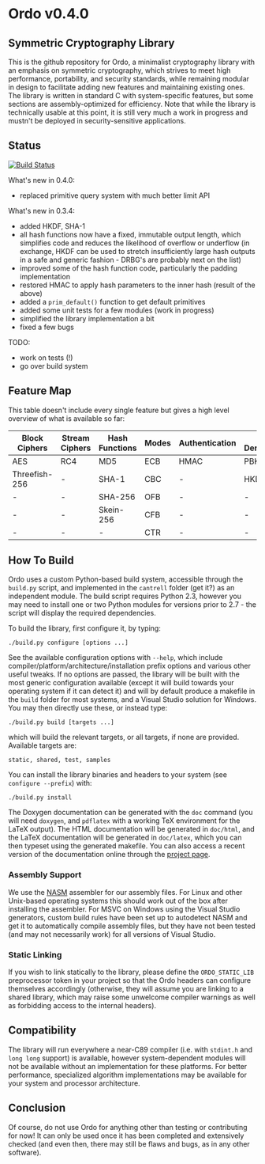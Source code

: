 Ordo v0.4.0
===========

Symmetric Cryptography Library
------------------------------

This is the github repository for Ordo, a minimalist cryptography library with an emphasis on symmetric cryptography, which strives to meet high performance, portability, and security standards, while remaining modular in design to facilitate adding new features and maintaining existing ones. The library is written in standard C with system-specific features, but some sections are assembly-optimized for efficiency. Note that while the library is technically usable at this point, it is still very much a work in progress and mustn't be deployed in security-sensitive applications.

Status
------

[![Build Status](https://travis-ci.org/TomCrypto/Ordo.png?branch=master)](https://travis-ci.org/TomCrypto/Ordo)

What's new in 0.4.0:
 - replaced primitive query system with much better limit API

What's new in 0.3.4:
 - added HKDF, SHA-1
 - all hash functions now have a fixed, immutable output length, which simplifies code and reduces the likelihood of overflow or underflow (in exchange, HKDF can be used to stretch insufficiently large hash outputs in a safe and generic fashion - DRBG's are probably next on the list)
 - improved some of the hash function code, particularly the padding implementation
 - restored HMAC to apply hash parameters to the inner hash (result of the above)
 - added a `prim_default()` function to get default primitives
 - added some unit tests for a few modules (work in progress)
 - simplified the library implementation a bit
 - fixed a few bugs

TODO:
 - work on tests (!)
 - go over build system

Feature Map
-----------

This table doesn't include every single feature but gives a high level overview of what is available so far:

 Block Ciphers | Stream Ciphers | Hash Functions | Modes | Authentication | Key Derivation | Misc
 ------------- | -------------- | -------------- | ----- | -------------- | -------------- | ----
 AES           | RC4            | MD5            | ECB   | HMAC           | PBKDF2         | CSPRNG
 Threefish-256 | -              | SHA-1          | CBC   | -              | HKDF           | Curve25519
 -             | -              | SHA-256        | OFB   | -              | -              | -
 -             | -              | Skein-256      | CFB   | -              | -              | -
 -             | -              | -              | CTR   | -              | -              | -

How To Build
------------

Ordo uses a custom Python-based build system, accessible through the `build.py` script, and implemented in the `cantrell` folder (get it?) as an independent module. The build script requires Python 2.3, however you may need to install one or two Python modules for versions prior to 2.7 - the script will display the required dependencies.

To build the library, first configure it, by typing:

    ./build.py configure [options ...]

See the available configuration options with `--help`, which include compiler/platform/architecture/installation prefix options and various other useful tweaks. If no options are passed, the library will be built with the most generic configuration available (except it will build towards your operating system if it can detect it) and will by default produce a makefile in the `build` folder for most systems, and a Visual Studio solution for Windows. You may then directly use these, or instead type:

    ./build.py build [targets ...]

which will build the relevant targets, or all targets, if none are provided. Available targets are:

    static, shared, test, samples

You can install the library binaries and headers to your system (see `configure --prefix`) with:

    ./build.py install

The Doxygen documentation can be generated with the `doc` command (you will need `doxygen`, and `pdflatex` with a working TeX environment for the LaTeX output). The HTML documentation will be generated in `doc/html`, and the LaTeX documentation will be generated in `doc/latex`, which you can then typeset using the generated makefile. You can also access a recent version of the documentation online through the [project page](http://tomcrypto.github.io/Ordo/).

### Assembly Support

We use the [NASM](http://www.nasm.us/) assembler for our assembly files. For Linux and other Unix-based operating systems this should work out of the box after installing the assembler. For MSVC on Windows using the Visual Studio generators, custom build rules have been set up to autodetect NASM and get it to automatically compile assembly files, but they have not been tested (and may not necessarily work) for all versions of Visual Studio.

### Static Linking

If you wish to link statically to the library, please define the `ORDO_STATIC_LIB` preprocessor token in your project so that the Ordo headers can configure themselves accordingly (otherwise, they will assume you are linking to a shared library, which may raise some unwelcome compiler warnings as well as forbidding access to the internal headers).

Compatibility
-------------

The library will run everywhere a near-C89 compiler (i.e. with `stdint.h` and `long long` support) is available, however system-dependent modules will not be available without an implementation for these platforms. For better performance, specialized algorithm implementations may be available for your system and processor architecture.

Conclusion
----------

Of course, do not use Ordo for anything other than testing or contributing for now! It can only be used once it has been completed and extensively checked (and even then, there may still be flaws and bugs, as in any other software).

